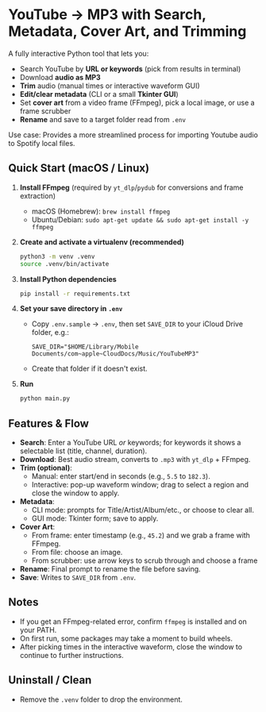 
# YouTube → MP3 with Search, Metadata, Cover Art, and Trimming

A fully interactive Python tool that lets you:
- Search YouTube by **URL or keywords** (pick from results in terminal)
- Download **audio as MP3**
- **Trim** audio (manual times or interactive waveform GUI)
- **Edit/clear metadata** (CLI or a small **Tkinter GUI**)
- Set **cover art** from a video frame (FFmpeg), pick a local image, or use a frame scrubber
- **Rename** and save to a target folder read from `.env`

Use case:
Provides a more streamlined process for importing Youtube audio to Spotify local files.

## Quick Start (macOS / Linux)
1. **Install FFmpeg** (required by `yt_dlp`/`pydub` for conversions and frame extraction)
   - macOS (Homebrew): `brew install ffmpeg`
   - Ubuntu/Debian: `sudo apt-get update && sudo apt-get install -y ffmpeg`

2. **Create and activate a virtualenv (recommended)**
   ```bash
   python3 -m venv .venv
   source .venv/bin/activate
   ```

3. **Install Python dependencies**
   ```bash
   pip install -r requirements.txt
   ```

4. **Set your save directory in `.env`**
   - Copy `.env.sample` → `.env`, then set `SAVE_DIR` to your iCloud Drive folder, e.g.:
     ```env
     SAVE_DIR="$HOME/Library/Mobile Documents/com~apple~CloudDocs/Music/YouTubeMP3"
     ```
   - Create that folder if it doesn't exist.

5. **Run**
   ```bash
   python main.py
   ```

## Features & Flow
- **Search**: Enter a YouTube URL _or_ keywords; for keywords it shows a selectable list (title, channel, duration).
- **Download**: Best audio stream, converts to `.mp3` with `yt_dlp` + FFmpeg.
- **Trim (optional)**:
  - Manual: enter start/end in seconds (e.g., `5.5` to `182.3`).
  - Interactive: pop-up waveform window; drag to select a region and close the window to apply.
- **Metadata**:
  - CLI mode: prompts for Title/Artist/Album/etc., or choose to clear all.
  - GUI mode: Tkinter form; save to apply.
- **Cover Art**:
  - From frame: enter timestamp (e.g., `45.2`) and we grab a frame with FFmpeg.
  - From file: choose an image.
  - From scrubber: use arrow keys to scrub through and choose a frame
- **Rename**: Final prompt to rename the file before saving.
- **Save**: Writes to `SAVE_DIR` from `.env`. 

## Notes
- If you get an FFmpeg-related error, confirm `ffmpeg` is installed and on your PATH.
- On first run, some packages may take a moment to build wheels.
- After picking times in the interactive waveform, close the window to continue to further instructions.

## Uninstall / Clean
- Remove the `.venv` folder to drop the environment.